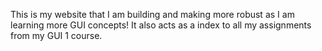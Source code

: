 This is my website that I am building and making more robust as I am learning more GUI concepts! It also acts as a index to all my assignments from my GUI 1 course.

